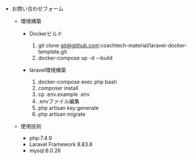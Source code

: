 - お問い合わせフォーム
    - 環境構築
        - Dockerビルド
             1. git clone git@github.com:coachtech-material/laravel-docker-template.git
             1. docker-compose up -d --build
                  
        - laravel環境構築
             1. docker-compose exec php bash
             1. composer install
             1. cp .env.example .env
             1. .envファイル編集
             1. php artisan key:generate
             1. php artisan migrate
                
    - 使用技術
        - php:7.4.9
        - Laravel Framework 8.83.8
        - mysql:8.0.26
